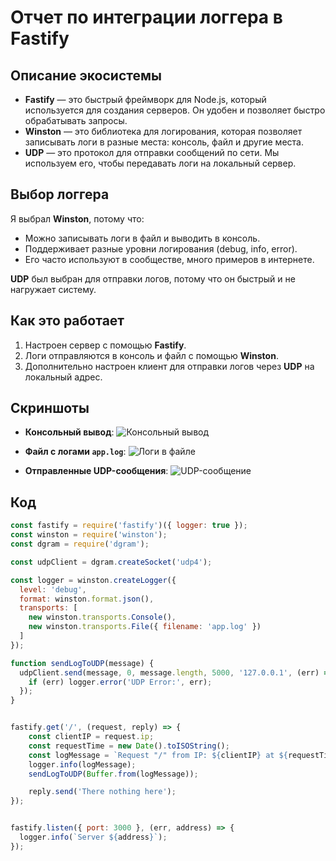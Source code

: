 # Отчет по интеграции логгера в Fastify

## Описание экосистемы

- **Fastify** — это быстрый фреймворк для Node.js, который используется для создания серверов. Он удобен и позволяет быстро обрабатывать запросы.
- **Winston** — это библиотека для логирования, которая позволяет записывать логи в разные места: консоль, файл и другие места.
- **UDP** — это протокол для отправки сообщений по сети. Мы используем его, чтобы передавать логи на локальный сервер.

## Выбор логгера

Я выбрал **Winston**, потому что:
- Можно записывать логи в файл и выводить в консоль.
- Поддерживает разные уровни логирования (debug, info, error).
- Его часто используют в сообществе, много примеров в интернете.

**UDP** был выбран для отправки логов, потому что он быстрый и не нагружает систему.

## Как это работает

1. Настроен сервер с помощью **Fastify**.
2. Логи отправляются в консоль и файл с помощью **Winston**.
3. Дополнительно настроен клиент для отправки логов через **UDP** на локальный адрес.

## Скриншоты

- **Консольный вывод**:
  ![Консольный вывод](https://via.placeholder.com/300x100)

- **Файл с логами `app.log`**:
  ![Логи в файле](https://via.placeholder.com/300x100)

- **Отправленные UDP-сообщения**:
  ![UDP-сообщение](https://via.placeholder.com/300x100)

## Код

```javascript
const fastify = require('fastify')({ logger: true });
const winston = require('winston');
const dgram = require('dgram');

const udpClient = dgram.createSocket('udp4');

const logger = winston.createLogger({
  level: 'debug',
  format: winston.format.json(),
  transports: [
    new winston.transports.Console(),
    new winston.transports.File({ filename: 'app.log' })
  ]
});

function sendLogToUDP(message) {
  udpClient.send(message, 0, message.length, 5000, '127.0.0.1', (err) => {
    if (err) logger.error('UDP Error:', err);
  });
}


fastify.get('/', (request, reply) => {
    const clientIP = request.ip;
    const requestTime = new Date().toISOString();
    const logMessage = `Request "/" from IP: ${clientIP} at ${requestTime}`;
    logger.info(logMessage);
    sendLogToUDP(Buffer.from(logMessage));

    reply.send('There nothing here');
});


fastify.listen({ port: 3000 }, (err, address) => {
  logger.info(`Server ${address}`);
});

